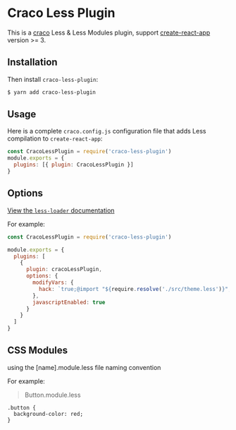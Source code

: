 # Craco Less Plugin

This is a [craco](https://github.com/sharegate/craco) Less & Less Modules plugin, support [create-react-app](https://facebook.github.io/create-react-app/) version >= 3.

## Installation

Then install `craco-less-plugin`:

```bash
$ yarn add craco-less-plugin
```

## Usage

Here is a complete `craco.config.js` configuration file that adds Less compilation to `create-react-app`:

```js
const CracoLessPlugin = require('craco-less-plugin')
module.exports = {
  plugins: [{ plugin: CracoLessPlugin }]
}
```

## Options

[View the `less-loader` documentation](https://webpack.js.org/loaders/less-loader/)

For example:

```js
const CracoLessPlugin = require('craco-less-plugin')

module.exports = {
  plugins: [
    {
      plugin: cracoLessPlugin,
      options: {
        modifyVars: {
          hack: `true;@import "${require.resolve('./src/theme.less')}";`
        },
        javascriptEnabled: true
      }
    }
  ]
}
```

## CSS Modules

using the [name].module.less file naming convention

For example:

> Button.module.less

```less
.button {
  background-color: red;
}
```